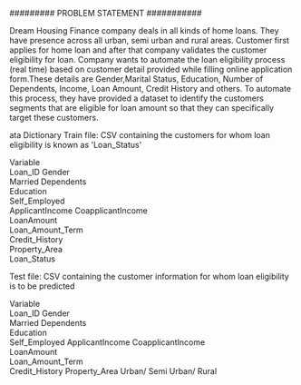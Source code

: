 #########  PROBLEM STATEMENT   ###########

Dream Housing Finance company deals in all kinds of home loans. They have presence across all urban, semi urban and rural areas. Customer first applies for home loan and 
after that company validates the customer eligibility for loan.
Company wants to automate the loan eligibility process (real time) based on customer detail provided while filling online application form.These details are Gender,Marital 
Status, Education, Number of Dependents, Income, Loan Amount, Credit History and others. To automate this process, they have provided a dataset to identify the customers
segments that are eligible for loan amount so that they can specifically target these customers. 



ata Dictionary
Train file: CSV containing the customers for whom loan eligibility is known as 'Loan_Status'

Variable	
Loan_ID	
Gender	
Married	
Dependents	
Education	
Self_Employed	
ApplicantIncome	
CoapplicantIncome	
LoanAmount	
Loan_Amount_Term	
Credit_History	
Property_Area	
Loan_Status	


Test file: CSV containing the customer information for whom loan eligibility is to be predicted

Variable	
Loan_ID
Gender	
Married
Dependents	
Education	
Self_Employed
ApplicantIncome	
CoapplicantIncome	
LoanAmount	
Loan_Amount_Term	
Credit_History
Property_Area	Urban/ Semi Urban/ Rural
